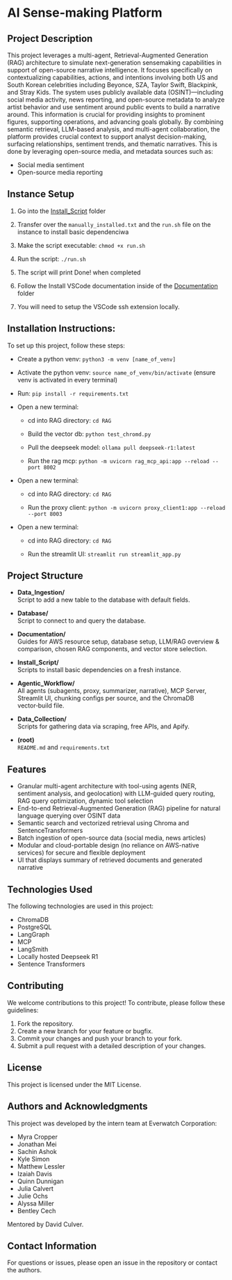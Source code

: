 # AI Sense-making Platform

## Project Description
This project leverages a multi-agent, Retrieval-Augmented Generation (RAG) architecture to simulate next-generation sensemaking capabilities in support of open-source narrative intelligence. It focuses specifically on contextualizing capabilities, actions, and intentions involving both US and South Korean celebrities including Beyonce, SZA, Taylor Swift, Blackpink, and Stray Kids. The system uses publicly available data (OSINT)—including social media activity, news reporting, and open-source metadata to analyze artist behavior and use sentiment around public events to build a narrative around. This information is crucial for providing insights to prominent figures, supporting operations, and advancing goals globally. By combining semantic retrieval, LLM-based analysis, and multi-agent collaboration, the platform provides crucial context to support analyst decision-making, surfacing relationships, sentiment trends, and thematic narratives. This is done by leveraging open-source media, and metadata sources such as:

- Social media sentiment
- Open-source media reporting


## Instance Setup 

1. Go into the [Install_Script](/Install_Script) folder

2. Transfer over the  ``` manually_installed.txt ```  and the ``` run.sh ``` file on the instance to install basic dependenciwa

3. Make the script executable: ``` chmod +x run.sh ``` 

4. Run the script: ``` ./run.sh ``` 

5. The script will print Done! when completed 

6. Follow the Install VSCode documentation inside of the [Documentation](/Documentation) folder

7. You will need to setup the VSCode ssh extension locally. 


## Installation Instructions: 
To set up this project, follow these steps:

- Create a python venv: ``` python3 -m venv [name_of_venv] ```

- Activate the python venv: ``` source name_of_venv/bin/activate ``` (ensure venv is activated in every terminal)

- Run: ``` pip install -r requirements.txt ```

- Open a new terminal:

    - cd into RAG directory: ``` cd RAG ```

    - Build the vector db:  ``` python test_chromd.py ```

    - Pull the deepseek model: ``` ollama pull deepseek-r1:latest ``` 

    - Run the rag mcp: ``` python -m uvicorn rag_mcp_api:app --reload --port 8002 ```

- Open a new terminal:

    - cd into RAG directory: ``` cd RAG ```

    - Run the proxy client: ``` python -m uvicorn proxy_client1:app --reload --port 8003 ``` 

- Open a new terminal:

    - cd into RAG directory: ``` cd RAG ```

    - Run the streamlit UI: ``` streamlit run streamlit_app.py ```
  

## Project Structure

- **Data_Ingestion/**  
  Script to add a new table to the database with default fields.

- **Database/**  
  Script to connect to and query the database.

- **Documentation/**  
  Guides for AWS resource setup, database setup, LLM/RAG overview & comparison, chosen RAG components, and vector store selection.

- **Install_Script/**  
  Scripts to install basic dependencies on a fresh instance.

- **Agentic_Workflow/**  
  All agents (subagents, proxy, summarizer, narrative), MCP Server, Streamlit UI, chunking configs per source, and the ChromaDB vector‑build file.

- **Data_Collection/**  
  Scripts for gathering data via scraping, free APIs, and Apify.

- **(root)**  
  `README.md` and `requirements.txt`  


## Features
- Granular multi-agent architecture with tool-using agents (NER, sentiment analysis, and geolocation) with LLM-guided query routing, RAG query optimization, dynamic tool selection
- End-to-end Retrieval-Augmented Generation (RAG) pipeline for natural language querying over OSINT data
- Semantic search and vectorized retrieval using Chroma and SentenceTransformers
- Batch ingestion of open-source data (social media, news articles)
- Modular and cloud-portable design (no reliance on AWS-native services) for secure and flexible deployment
- UI that displays summary of retrieved documents and generated narrative


## Technologies Used
The following technologies are used in this project:
- ChromaDB
- PostgreSQL
- LangGraph
- MCP
- LangSmith
- Locally hosted Deepseek R1
- Sentence Transformers


## Contributing
We welcome contributions to this project! To contribute, please follow these guidelines:

1. Fork the repository.
2. Create a new branch for your feature or bugfix.
3. Commit your changes and push your branch to your fork.
4. Submit a pull request with a detailed description of your changes.


## License
This project is licensed under the MIT License.

## Authors and Acknowledgments
This project was developed by the intern team at Everwatch Corporation:

- Myra Cropper
- Jonathan Mei
- Sachin Ashok
- Kyle Simon
- Matthew Lessler
- Izaiah Davis
- Quinn Dunnigan
- Julia Calvert
- Julie Ochs
- Alyssa Miller
- Bentley Cech

Mentored by David Culver.


## Contact Information
For questions or issues, please open an issue in the repository or contact the authors.
